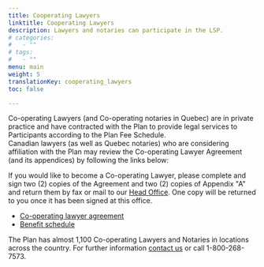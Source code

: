 ```yaml
---
title: Cooperating Lawyers
linktitle: Cooperating Lawyers
description: Lawyers and notaries can participate in the LSP. 
# categories:
#   - ""
# tags:
#   - ""
menu: main
weight: 5
translationKey: cooperating_lawyers
toc: false

---
```


Co-operating Lawyers (and Co-operating notaries in Quebec) are in private practice and have contracted with the Plan to provide legal services to Participants according to the Plan Fee Schedule.  
Canadian lawyers (as well as Quebec notaries) who are considering affiliation with the Plan may review the Co-operating Lawyer Agreement (and its appendices) by following the links below:  

If you would like to become a Co-operating Lawyer, please complete and sign two (2) copies of the Agreement and two (2) copies of Appendix "A" and return them by fax or mail to our [Head Office](/post/about/#head-office). One copy will be returned to you once it has been signed at this office.  

- [Co-operating lawyer agreement](/pdf/Co-operating_Lawyer_Agreement-en.pdf)
- [Benefit schedule](/pdf/Benefit_schedule-en.pdf)

The Plan has almost 1,100 Co-operating Lawyers and Notaries in locations across the country. For further information [contact us](/post/about/#contact-us) or call 1-800-268-7573. 
